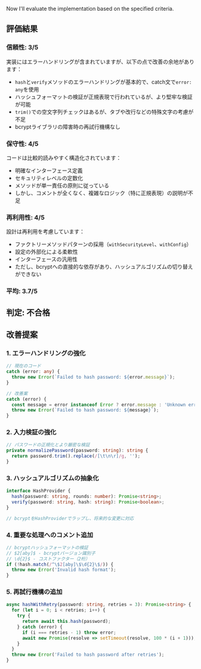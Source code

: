 Now I'll evaluate the implementation based on the specified criteria.

## 評価結果

### 信頼性: 3/5
実装にはエラーハンドリングが含まれていますが、以下の点で改善の余地があります：

- `hash`と`verify`メソッドのエラーハンドリングが基本的で、catch文で`error: any`を使用
- ハッシュフォーマットの検証が正規表現で行われているが、より堅牢な検証が可能
- `trim()`での空文字列チェックはあるが、タブや改行などの特殊文字の考慮が不足
- bcryptライブラリの障害時の再試行機構なし

### 保守性: 4/5
コードは比較的読みやすく構造化されています：

- 明確なインターフェース定義
- セキュリティレベルの定数化
- メソッドが単一責任の原則に従っている
- しかし、コメントが全くなく、複雑なロジック（特に正規表現）の説明が不足

### 再利用性: 4/5
設計は再利用を考慮しています：

- ファクトリーメソッドパターンの採用（`withSecurityLevel`、`withConfig`）
- 設定の外部化による柔軟性
- インターフェースの汎用性
- ただし、bcryptへの直接的な依存があり、ハッシュアルゴリズムの切り替えができない

### 平均: 3.7/5

## 判定: 不合格

## 改善提案

### 1. エラーハンドリングの強化
```typescript
// 現在のコード
catch (error: any) {
  throw new Error(`Failed to hash password: ${error.message}`);
}

// 改善案
catch (error) {
  const message = error instanceof Error ? error.message : 'Unknown error';
  throw new Error(`Failed to hash password: ${message}`);
}
```

### 2. 入力検証の強化
```typescript
// パスワードの正規化とより厳密な検証
private normalizePassword(password: string): string {
  return password.trim().replace(/[\t\n\r]/g, '');
}
```

### 3. ハッシュアルゴリズムの抽象化
```typescript
interface HashProvider {
  hash(password: string, rounds: number): Promise<string>;
  verify(password: string, hash: string): Promise<boolean>;
}

// bcryptをHashProviderでラップし、将来的な変更に対応
```

### 4. 重要な処理へのコメント追加
```typescript
// bcryptハッシュフォーマットの検証
// $2[aby]$ - bcryptバージョン識別子
// \d{2}$ - コストファクター（2桁）
if (!hash.match(/^\$2[aby]\$\d{2}\$/)) {
  throw new Error('Invalid hash format');
}
```

### 5. 再試行機構の追加
```typescript
async hashWithRetry(password: string, retries = 3): Promise<string> {
  for (let i = 0; i < retries; i++) {
    try {
      return await this.hash(password);
    } catch (error) {
      if (i === retries - 1) throw error;
      await new Promise(resolve => setTimeout(resolve, 100 * (i + 1)));
    }
  }
  throw new Error('Failed to hash password after retries');
}
```
